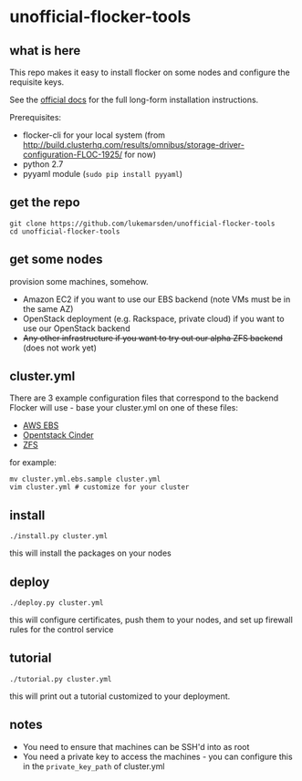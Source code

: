 # unofficial-flocker-tools

## what is here

This repo makes it easy to install flocker on some nodes and configure the requisite keys.

See the [official docs](http://doc-dev.clusterhq.com/) for the full long-form installation instructions.

Prerequisites:

* flocker-cli for your local system (from http://build.clusterhq.com/results/omnibus/storage-driver-configuration-FLOC-1925/ for now)
* python 2.7
* pyyaml module (`sudo pip install pyyaml`)

## get the repo

```
git clone https://github.com/lukemarsden/unofficial-flocker-tools
cd unofficial-flocker-tools
```

## get some nodes

provision some machines, somehow.

* Amazon EC2 if you want to use our EBS backend (note VMs must be in the same AZ)
* OpenStack deployment (e.g. Rackspace, private cloud) if you want to use our OpenStack backend
* ~~Any other infrastructure if you want to try out our alpha ZFS backend~~ (does not work yet)

## cluster.yml

There are 3 example configuration files that correspond to the backend Flocker will use - base your cluster.yml on one of these files:

 * [AWS EBS](cluster.yml.ebs.sample)
 * [Opentstack Cinder](cluster.yml.openstack.sample)
 * [ZFS](cluster.yml.zfs.sample)

for example:

```
mv cluster.yml.ebs.sample cluster.yml
vim cluster.yml # customize for your cluster
```

## install

```
./install.py cluster.yml
```

this will install the packages on your nodes

## deploy

```
./deploy.py cluster.yml
```

this will configure certificates, push them to your nodes, and set up firewall rules for the control service

## tutorial

```
./tutorial.py cluster.yml
```

this will print out a tutorial customized to your deployment.

## notes

 * You need to ensure that machines can be SSH'd into as root
 * You need a private key to access the machines - you can configure this in the `private_key_path` of cluster.yml

